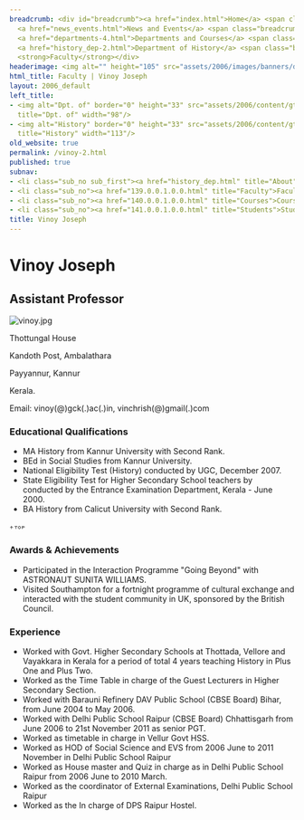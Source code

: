 ```yaml
---
breadcrumb: <div id="breadcrumb"><a href="index.html">Home</a> <span class="breadcrumb_spacer">&gt;</span>
  <a href="news_events.html">News and Events</a> <span class="breadcrumb_spacer">&gt;</span>
  <a href="departments-4.html">Departments and Courses</a> <span class="breadcrumb_spacer">&gt;</span>
  <a href="history_dep-2.html">Department of History</a> <span class="breadcrumb_spacer">&gt;</span>
  <strong>Faculty</strong></div>
headerimage: <img alt="" height="105" src="assets/2006/images/banners/departments.jpg" width="472"/>
html_title: Faculty | Vinoy Joseph
layout: 2006_default
left_title:
- <img alt="Dpt. of" border="0" height="33" src="assets/2006/content/gt/fcb6421c7c62628408190d4ca84029e5.png"
  title="Dpt. of" width="98"/>
- <img alt="History" border="0" height="33" src="assets/2006/content/gt/f9ed793f83b1f07e74fdb29b49eeb7e8.png"
  title="History" width="113"/>
old_website: true
permalink: /vinoy-2.html
published: true
subnav:
- <li class="sub_no sub_first"><a href="history_dep.html" title="About">About</a></li>
- <li class="sub_no"><a href="139.0.0.1.0.0.html" title="Faculty">Faculty</a></li>
- <li class="sub_no"><a href="140.0.0.1.0.0.html" title="Courses">Courses</a></li>
- <li class="sub_no"><a href="141.0.0.1.0.0.html" title="Students">Students</a></li>
title: Vinoy Joseph
---
```


# Vinoy Joseph

## Assistant Professor

![vinoy.jpg](assets/2006/content/assets/2006/images/890c9060718c2fa3a3289f10b2ee3b40.jpg)

Thottungal House

Kandoth Post, Ambalathara

Payyannur, Kannur

Kerala.

Email: vinoy(@)gck(.)ac(.)in, vinchrish(@)gmail(.)com

### Educational Qualifications

  * MA History from Kannur University with Second Rank.
  * BEd in Social Studies from Kannur University.
  * National Eligibility Test (History) conducted by UGC, December 2007.
  * State Eligibility Test for Higher Secondary School teachers by conducted by the Entrance Examination Department, Kerala - June 2000.
  * BA History from Calicut University with Second Rank.

![](assets/2006/img/article/top_link_0.gif)

### Awards & Achievements

  * Participated in the Interaction Programme "Going Beyond" with ASTRONAUT SUNITA WILLIAMS.
  * Visited Southampton for a fortnight programme of cultural exchange and interacted with the student community in UK, sponsored by the British Council.

### Experience

  * Worked with Govt. Higher Secondary Schools at Thottada, Vellore and Vayakkara in Kerala for a period of total 4 years teaching History in Plus One and Plus Two.
  * Worked as the Time Table in charge of the Guest Lecturers in Higher Secondary Section.
  * Worked with Barauni Refinery DAV Public School (CBSE Board) Bihar, from June 2004 to May 2006.
  * Worked with Delhi Public School Raipur (CBSE Board) Chhattisgarh from June 2006 to 21st November 2011 as senior PGT.
  * Worked as timetable in charge in Vellur Govt HSS.
  * Worked as HOD of Social Science and EVS from 2006 June to 2011 November in Delhi Public School Raipur
  * Worked as House master and Quiz in charge as in Delhi Public School Raipur from 2006 June to 2010 March.
  * Worked as the coordinator of External Examinations, Delhi Public School Raipur
  * Worked as the In charge of DPS Raipur Hostel.